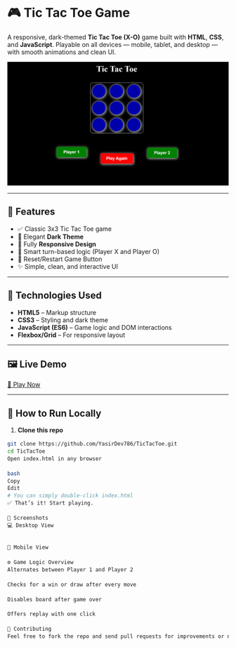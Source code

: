 # 🎮 Tic Tac Toe Game

A responsive, dark-themed **Tic Tac Toe (X-O)** game built with **HTML**, **CSS**, and **JavaScript**. Playable on all devices — mobile, tablet, and desktop — with smooth animations and clean UI.

![Tic Tac Toe Screenshot](screenshot.png)

---

## 🌟 Features

- ✅ Classic 3x3 Tic Tac Toe game
- 🌙 Elegant **Dark Theme**
- 📱 Fully **Responsive Design**
- 🧠 Smart turn-based logic (Player X and Player O)
- 🔁 Reset/Restart Game Button
- ✨ Simple, clean, and interactive UI

---

## 📂 Technologies Used

- **HTML5** – Markup structure
- **CSS3** – Styling and dark theme
- **JavaScript (ES6)** – Game logic and DOM interactions
- **Flexbox/Grid** – For responsive layout

---

## 🖼️ Live Demo

[🔗 Play Now](https://your-live-demo-link.com)

---

## 🚀 How to Run Locally

1. **Clone this repo**

```bash
git clone https://github.com/YasirDev786/TicTacToe.git
cd TicTacToe
Open index.html in any browser

bash
Copy
Edit
# You can simply double-click index.html
✅ That’s it! Start playing.

📸 Screenshots
💻 Desktop View


📱 Mobile View

⚙️ Game Logic Overview
Alternates between Player 1 and Player 2

Checks for a win or draw after every move

Disables board after game over

Offers replay with one click

🤝 Contributing
Feel free to fork the repo and send pull requests for improvements or new features.

```
